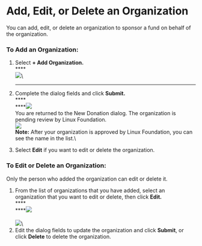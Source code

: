 # Add, Edit, or Delete an Organization

You can add, edit, or delete an organization to sponsor a fund on behalf of the organization.

### **To Add an Organization:**

1.  Select **+ Add Organization.**\
    \*\*\*\*\
    ![](../../../.gitbook/assets/7418578.png)\\

    ***
2. Complete the dialog fields and click **Submit.**\
   \*\*\*\*\
   \*\*\*\*![](<../../../.gitbook/assets/7418586 (3).png>)\
   You are returned to the New Donation dialog. The organization is pending review by Linux Foundation.\
   ![](<../../../.gitbook/assets/7418599 (3) (2).png>)\
   **Note:** After your organization is approved by Linux Foundation, you can see the name in the list.\\
3. Select **Edit** if you want to edit or delete the organization.

### To Edit or Delete an Organization:

Only the person who added the organization can edit or delete it.

1. From the list of organizations that you have added, select an organization that you want to edit or delete, then click **Edit.**\
   \*\*\*\*\
   \*\*\*\*![](../../../.gitbook/assets/7418577.png)\
   \
   ![](<../../../.gitbook/assets/7418587 (2) (1).png>)\\
2. Edit the dialog fields to update the organization and click **Submit**, or click **Delete** to delete the organization.
